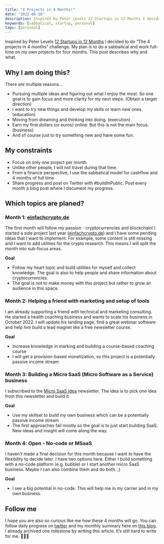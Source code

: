 ```yaml
---
title: "4 Projects in 4 Months!"
date: "2022-08-10"
description: Inspired by Peter Levels 12 Startups in 12 Months I decided to do “The 4 projects in 4 months” challenge.
keywords: [sabbatical, startup, personal]
tags: [personal]
---
```


Inspired by Peter Levels [12 Startups in 12 Months](https://levels.io/12-startups-12-months/) I decided to do “The 4 projects in 4 months” challenge. My plan is to do a sabbatical and work full-time on my own projects for four months. This post describes why and what.

## Why I am doing this?

There are multiple reasons…

- Pursuing multiple ideas and figuring out what I enjoy the most. So one goal is to gain focus and more clarity for my next steps. (Obtain a target direction)
- I want to try new things and develop my skills or learn new ones. (education)
- Moving from dreaming and thinking into doing. (execution)
- Earn my first dollars (or euros) online. But this is not the main focus. (business)
- And of course just to try something new and have some fun.

## My constraints

- Focus on only one project per month
- Unlike other people, I will not travel during that time.
- From a finance perspective, I use the sabbatical model for cashflow and 4 months of full time
- Share progress and post on Twitter with #buildInPublic. Post every month a blog post where I document my progress.

## Which topics are planed?

### Month 1: [einfachcrypto.de](https://einfachcrypto.de/)

The first month will follow my passion - cryptocurrencies and blockchain! I started a side project last year ([einfachcrypto.de](https://einfachcrypto.de/)) and I have some pending ideas that I want to implement. For example, some content is still missing and I want to add utilities for the crypto research. This means I will split the month into sub-focus areas.

**Goal**

- Follow my heart topic and build utilities for myself and collect knowledge. The goal is also to help people and share information about cryptocurrencies.
- The goal is not to make money with this project but rather to grow an audience in this space.

### Month 2: Helping a friend with marketing and setup of tools

I am already supporting a friend with technical and marketing consulting. He started a health coaching business and wants to scale his business in October 2022. I will update his landing page, find a great webinar software and help him build a lead magnet like a free newsletter course.

**Goal**

- Increase knowledge in marking and building a course-based coaching course
- I will get a provision-based monetization, so this project is a potentially passive income stream

### Month 3: Building a Micro SaaS (Micro Software as a Service) business

I subscribed to the [Micro SaaS Idea](https://microsaasidea.substack.com/) newsletter. The idea is to pick one idea from this newsletter and build it. 

**Goal**

- Use my skillset to build my own business which can be a potentially passive income stream
- The first approaches fail mostly so the goal is to just start building SaaS. New ideas and insight will come along the way.

### Month 4: Open - No-code or MSaaS

I haven't made a final decision for this month because I want to have the flexibility to decide later. I have two options here. Either I build something with a no-code platform (e.g. bubble) or I start another micro SaaS business. Maybe I can also combine them and do both. ;) 

**Goal**
- I see a big potential in no-code. This will help me in my carrier and in my own business.


## Follow me
I hope you are also so curious like me how these 4 months will go. You can follow daily progress on [twitter](https://twitter.com/m91michel) and my monthly summary here on [this blog](/blog/). I already archived one milestone by writing this article. It’s still hard to write for me. 🤷🏻‍♂️